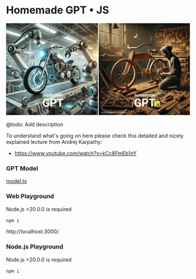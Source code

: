# Homemade GPT • JS

![Homemade GPT JS](./assets/cover.jpg)

@todo: Add description

To understand what's going on here please check this detailed and nicely explained lecture from Andrej Karpathy:
- https://www.youtube.com/watch?v=kCc8FmEb1nY

### GPT Model

[model.ts](./gpt/src/model.v1.faster.ts)

### Web Playground

Node.js >20.0.0 is required

```sh
npm i
```

http://localhost:3000/ 

### Node.js Playground

Node.js >20.0.0 is required

```sh
npm i
```
